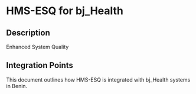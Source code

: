 # HMS-ESQ for bj_Health

## Description

Enhanced System Quality

## Integration Points

This document outlines how HMS-ESQ is integrated with bj_Health systems in Benin.
